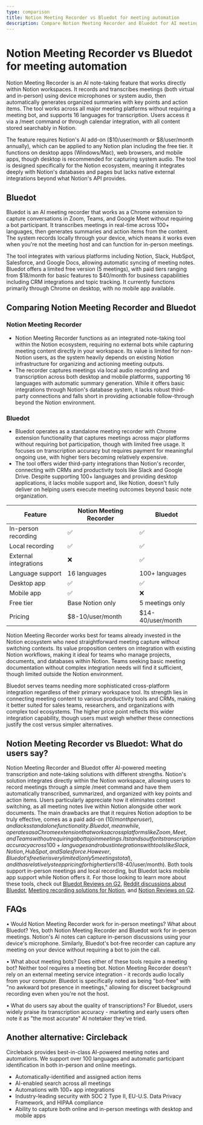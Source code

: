 ```yaml
---
type: comparison
title: Notion Meeting Recorder vs Bluedot for meeting automation
description: Compare Notion Meeting Recorder and Bluedot for AI meeting transcription and note-taking. Learn about features, pricing, integrations, and user feedback to choose the right tool for your team.
---
```


# Notion Meeting Recorder vs Bluedot for meeting automation

Notion Meeting Recorder is an AI note-taking feature that works directly within Notion workspaces. It records and transcribes meetings (both virtual and in-person) using device microphones or system audio, then automatically generates organized summaries with key points and action items. The tool works across all major meeting platforms without requiring a meeting bot, and supports 16 languages for transcription. Users access it via a /meet command or through calendar integration, with all content stored searchably in Notion.

The feature requires Notion's AI add-on ($10/user/month or $8/user/month annually), which can be applied to any Notion plan including the free tier. It functions on desktop apps (Windows/Mac), web browsers, and mobile apps, though desktop is recommended for capturing system audio. The tool is designed specifically for the Notion ecosystem, meaning it integrates deeply with Notion's databases and pages but lacks native external integrations beyond what Notion's API provides.

## Bluedot

Bluedot is an AI meeting recorder that works as a Chrome extension to capture conversations in Zoom, Teams, and Google Meet without requiring a bot participant. It transcribes meetings in real-time across 100+ languages, then generates summaries and action items from the content. The system records locally through your device, which means it works even when you're not the meeting host and can function for in-person meetings.

The tool integrates with various platforms including Notion, Slack, HubSpot, Salesforce, and Google Docs, allowing automatic syncing of meeting notes. Bluedot offers a limited free version (5 meetings), with paid tiers ranging from $18/month for basic features to $40/month for business capabilities including CRM integrations and topic tracking. It currently functions primarily through Chrome on desktop, with no mobile app available.

## Comparing Notion Meeting Recorder and Bluedot

### Notion Meeting Recorder

* Notion Meeting Recorder functions as an integrated note-taking tool within the Notion ecosystem, requiring no external bots while capturing meeting content directly in your workspace. Its value is limited for non-Notion users, as the system heavily depends on existing Notion infrastructure for organizing and actioning meeting outputs.
* The recorder captures meetings via local audio recording and transcription across both desktop and mobile platforms, supporting 16 languages with automatic summary generation. While it offers basic integrations through Notion's database system, it lacks robust third-party connections and falls short in providing actionable follow-through beyond the Notion environment.

### Bluedot

* Bluedot operates as a standalone meeting recorder with Chrome extension functionality that captures meetings across major platforms without requiring bot participation, though with limited free usage. It focuses on transcription accuracy but requires payment for meaningful ongoing use, with higher tiers becoming relatively expensive.
* The tool offers wider third-party integrations than Notion's recorder, connecting with CRMs and productivity tools like Slack and Google Drive. Despite supporting 100+ languages and providing desktop applications, it lacks mobile support and, like Notion, doesn't fully deliver on helping users execute meeting outcomes beyond basic note organization.

| Feature | Notion Meeting Recorder | Bluedot |
|---------|------------------------|---------|
| In-person recording | ✅ | ✅ |
| Local recording | ✅ | ✅ |
| External integrations | ❌ | ✅ |
| Language support | 16 languages | 100+ languages |
| Desktop app | ✅ | ✅ |
| Mobile app | ✅ | ❌ |
| Free tier | Base Notion only | 5 meetings only |
| Pricing | $8-10/user/month | $14-40/user/month |

Notion Meeting Recorder works best for teams already invested in the Notion ecosystem who need straightforward meeting capture without switching contexts. Its value proposition centers on integration with existing Notion workflows, making it ideal for teams who manage projects, documents, and databases within Notion. Teams seeking basic meeting documentation without complex integration needs will find it sufficient, though limited outside the Notion environment.

Bluedot serves teams needing more sophisticated cross-platform integration regardless of their primary workspace tool. Its strength lies in connecting meeting content to various productivity tools and CRMs, making it better suited for sales teams, researchers, and organizations with complex tool ecosystems. The higher price point reflects this wider integration capability, though users must weigh whether these connections justify the cost versus simpler alternatives.

## Notion Meeting Recorder vs Bluedot: What do users say?

Notion Meeting Recorder and Bluedot offer AI-powered meeting transcription and note-taking solutions with different strengths. Notion's solution integrates directly within the Notion workspace, allowing users to record meetings through a simple /meet command and have them automatically transcribed, summarized, and organized with key points and action items. Users particularly appreciate how it eliminates context switching, as all meeting notes live within Notion alongside other work documents. The main drawbacks are that it requires Notion adoption to be truly effective, comes as a paid add-on ($10/month per user), and lacks standalone functionality. Bluedot, meanwhile, operates as a Chrome extension that works across platforms like Zoom, Meet, and Teams without requiring a bot to join meetings. It stands out for its transcription accuracy across 100+ languages and robust integrations with tools like Slack, Notion, HubSpot, and Salesforce. However, Bluedot's free tier is very limited (only 5 meetings total), and it has relatively steep pricing for higher tiers ($18-40/user/month). Both tools support in-person meetings and local recording, but Bluedot lacks mobile app support while Notion offers it. For those looking to learn more about these tools, check out [Bluedot Reviews on G2](https://www.g2.com/products/bluedot-bluedot/reviews), [Reddit discussions about Bluedot](https://www.reddit.com/r/electricvehicles/comments/18mw5zo/anyone_else_here_use_the_bluedot_app/), [Meeting recording solutions for Notion](https://www.reddit.com/r/Notion/comments/1fo9sep/best_meeting_recordingtranscribing_to_post_to/), and [Notion Reviews on G2](https://www.g2.com/products/notion/reviews).

## FAQs 
• Would Notion Meeting Recorder work for in-person meetings? What about Bluedot?
Yes, both Notion Meeting Recorder and Bluedot work for in-person meetings. Notion's AI notes can capture in-person discussions using your device's microphone. Similarly, Bluedot's bot-free recorder can capture any meeting on your device without requiring a bot to join the call.

• What about meeting bots? Does either of these tools require a meeting bot?
Neither tool requires a meeting bot. Notion Meeting Recorder doesn't rely on an external meeting service integration - it records audio locally from your computer. Bluedot is specifically noted as being "bot-free" with "no awkward bot presence in meetings," allowing for discreet background recording even when you're not the host.

• What do users say about the quality of transcriptions?
For Bluedot, users widely praise its transcription accuracy - marketing and early users often note it as "the most accurate" AI notetaker they've tried.

## Another alternative: Circleback
Circleback provides best-in-class AI-powered meeting notes and automations. We support over 100 languages and automatic participant identification in both in-person and online meetings.
* Automatically-identified and assigned action items
* AI-enabled search across all meetings
* Automations with 100+ app integrations
* Industry-leading security with SOC 2 Type II, EU-U.S. Data Privacy Framework, and HIPAA compliance
* Ability to capture both online and in-person meetings with desktop and mobile apps
